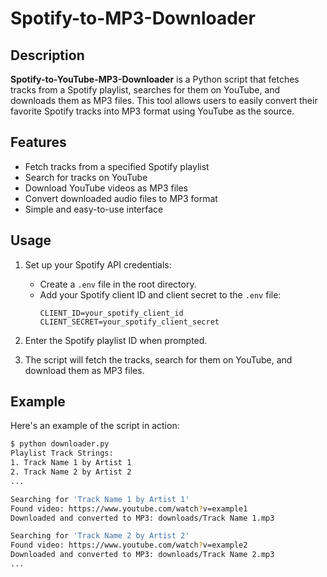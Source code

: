 # Spotify-to-MP3-Downloader

## Description

**Spotify-to-YouTube-MP3-Downloader** is a Python script that fetches tracks from a Spotify playlist, searches for them on YouTube, and downloads them as MP3 files. This tool allows users to easily convert their favorite Spotify tracks into MP3 format using YouTube as the source.

## Features

- Fetch tracks from a specified Spotify playlist
- Search for tracks on YouTube
- Download YouTube videos as MP3 files
- Convert downloaded audio files to MP3 format
- Simple and easy-to-use interface

## Usage

1. Set up your Spotify API credentials:
    - Create a `.env` file in the root directory.
    - Add your Spotify client ID and client secret to the `.env` file:
        ```
        CLIENT_ID=your_spotify_client_id
        CLIENT_SECRET=your_spotify_client_secret
        ```

3. Enter the Spotify playlist ID when prompted.

4. The script will fetch the tracks, search for them on YouTube, and download them as MP3 files.

## Example

Here's an example of the script in action:

```bash
$ python downloader.py
Playlist Track Strings:
1. Track Name 1 by Artist 1
2. Track Name 2 by Artist 2
...

Searching for 'Track Name 1 by Artist 1'
Found video: https://www.youtube.com/watch?v=example1
Downloaded and converted to MP3: downloads/Track Name 1.mp3

Searching for 'Track Name 2 by Artist 2'
Found video: https://www.youtube.com/watch?v=example2
Downloaded and converted to MP3: downloads/Track Name 2.mp3
...
